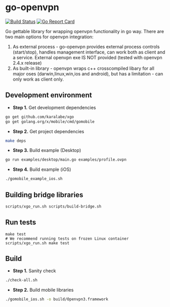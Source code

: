 # go-openvpn

[![Build Status](https://travis-ci.com/mysteriumnetwork/go-openvpn.svg?branch=master)](https://travis-ci.com/mysteriumnetwork/go-openvpn)
[![Go Report Card](https://goreportcard.com/badge/github.com/mysteriumnetwork/go-openvpn)](https://goreportcard.com/report/github.com/mysteriumnetwork/go-openvpn)

Go gettable library for wrapping openvpn functionality in go way.
There are two main options for openvpn integration:
1. As external process - go-openvpn provides external process controls (start/stop), handles management interface, can work both
as client and a service. External openvpn exe IS NOT provided (tested with openvpn 2.4.x release)
2. As built-in library - openvpn wraps c++ crosscompiled libary for all major oses (darwin,linux,win,ios and android), but has a
limitation - can only work as client only.


## Development environment

* **Step 1.** Get development dependencies
```bash
go get github.com/karalabe/xgo
go get golang.org/x/mobile/cmd/gomobile
```

* **Step 2.** Get project dependencies
```bash
make deps
```

* **Step 3.** Build example (Desktop)
```bash
go run examples/desktop/main.go examples/profile.ovpn
```

* **Step 4.** Build example (iOS)
```bash
./gomobile_example_ios.sh
```

## Building bridge libraries
```bash
scripts/xgo_run.sh scripts/build-bridge.sh
```

## Run tests
```
make test
# We recommend running tests on frozen Linux container
scripts/xgo_run.sh make test
```

## Build
* **Step 1.** Sanity check
```bash
./check-all.sh
```

* **Step 2.** Build mobile libraries
```bash
./gomobile_ios.sh -o build/Openvpn3.framework
```
